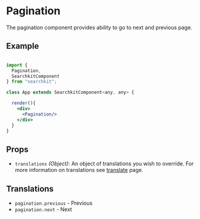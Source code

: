 # Pagination
The pagination component provides ability to go to next and previous page.

## Example

```jsx

import {
  Pagination,
  SearchkitComponent
} from "searchkit";

class App extends SearchkitComponent<any, any> {

  render(){
    <div>
      <Pagination/>
    </div>
  }
}
```

## Props
- `translations` *(Object)*: An object of translations you wish to override. For more information on translations see [translate](../../core/translate.md) page.

## Translations
- `pagination.previous` - Previous
- `pagination.next` - Next
